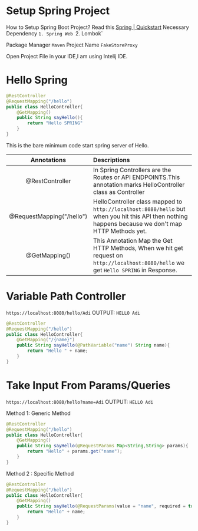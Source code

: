 # Setup Spring Project

How to Setup Spring Boot Project? Read this [Spring | Quickstart](https://spring.io/quickstart/) 
Necessary Dependency
`1. Spring Web
`2. Lombok`

Package Manager `Maven`
Project Name `FakeStoreProxy`

Open Project File in your IDE,I am using Intelij IDE.

# Hello Spring  
``` JAVA
@RestController
@RequestMapping("/hello")
public class HelloController{
	@GetMapping() 
	public String sayHello(){
		return "Hello SPRING"
	}
}
```

This is the bare minimum code start spring server of Hello.

| Annotations | Descriptions |
| :--: | :--- |
| @RestController | In Spring Controllers are the Routes or API ENDPOINTS.This annotation marks HelloController class as Controller |
| @RequestMapping("/hello") | HelloController class mapped to `http://localhost:8080/hello` but when you hit this API then nothing happens because we don't map HTTP Methods yet. |
| @GetMapping() | This Annotation Map the Get HTTP Methods, When we hit get request on `http://localhost:8080/hello` we get `Hello SPRING` in Response. |

# Variable Path Controller

`https://localhost:8080/hello/Adi`
OUTPUT: `HELLO Adi`

``` JAVA
@RestController
@RequestMapping("/hello")
public class HelloController{
	@GetMapping("/{name}") 
	public String sayHello(@PathVariable("name") String name){
		return "Hello " + name;
	}
}
```

# Take Input From Params/Queries 

`https://localhost:8080/hello?name=Adi`
OUTPUT: `HELLO Adi`

Method 1: Generic Method
``` JAVA
@RestController
@RequestMapping("/hello")
public class HelloController{
	@GetMapping() 
	public String sayHello(@RequestParams Map<String,String> params){
		return "Hello" + params.get("name");
	}
}
```

Method 2 : Specific Method

``` JAVA
@RestController
@RequestMapping("/hello")
public class HelloController{
	@GetMapping() 
	public String sayHello(@RequestParams(value = "name", required = true) String name){
		return "Hello" + name;
	}
}
```
